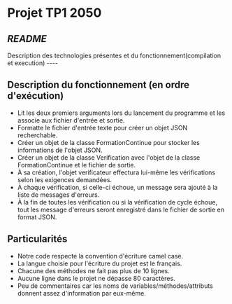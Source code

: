 # Projet TP1 2050

## _README_
Description des technologies présentes et du fonctionnement(compilation et execution) ----

## Description du fonctionnement (en ordre d'exécution)
- Lit les deux premiers arguments lors du lancement du programme et les associe aux fichier d'entrée et sortie.
- Formatte le fichier d'entrée texte pour créer un objet JSON recherchable.
- Créer un objet de la classe FormationContinue pour stocker les informations de l'objet JSON.
- Créer un objet de la classe Verification avec l'objet de la classe FormationContinue et le fichier de sortie.
- À sa création, l'objet verificateur effectura lui-même les vérifications selon les exigences demandées.
- À chaque vérification, si celle-ci échoue, un message sera ajouté à la liste de messages d'erreurs.
- À la fin de toutes les vérification ou si la vérification de cycle échoue, tout les message d'erreurs seront enregistré dans le fichier de sortie en format JSON.


## Particularités 
- Notre code respecte la convention d'écriture camel case.
- La langue choisie pour l'écriture du projet est le français.
- Chacune des méthodes ne fait pas plus de 10 lignes.
- Aucune ligne dans le projet ne dépasse 80 caractères.
- Peu de commentaires car les noms de variables/méthodes/attributs donnent assez d'information par eux-même.

